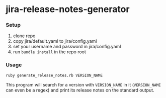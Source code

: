 # jira-release-notes-generator

### Setup
1. clone repo
2. copy jira/default.yaml to jira/config.yaml
3. set your username and password in jira/config.yaml
4. run `bundle install` in the repo root

### Usage
`ruby generate_release_notes.rb VERSION_NAME`

This program will search for a version with `VERSION_NAME` in it (`VERSION_NAME` can even be a regex) and print its release notes on the standard output.
